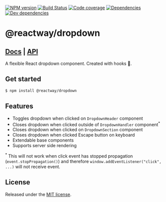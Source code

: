 [![NPM version](https://img.shields.io/npm/v/@reactway/dropdown.svg?logo=npm)](https://www.npmjs.com/package/@reactway/dropdown)
[![Build Status](https://img.shields.io/azure-devops/build/reactway/reactway/1/master.svg?logo=azuredevops)](https://dev.azure.com/reactway/ReactWay/_build?definitionId=1)
[![Code coverage](https://img.shields.io/azure-devops/coverage/reactway/reactway/1/master.svg)](https://dev.azure.com/reactway/ReactWay/_build?definitionId=1)
[![Dependencies](https://img.shields.io/david/reactway/dropdown.svg)](https://dev.azure.com/reactway/ReactWay/_build?definitionId=1)
[![Dev dependencies](https://img.shields.io/david/dev/reactway/dropdown.svg)](https://dev.azure.com/reactway/ReactWay/_build?definitionId=1)

# @reactway/dropdown

## [Docs](./docs/index.md) | [API](./docs/api/index.md)

A flexible React dropdown component. Created with hooks :tada:.

## Get started 
```sh
$ npm install @reactway/dropdown
```
## Features
- Toggles dropdown when clicked on `DropdownHeader` component
- Closes dropdown when clicked outside of `DropdownHandler` component<sup>*</sup>
- Closes dropdown when clicked on `DropdownSection` component
- Closes dropdown when clicked Escape button on keyboard
- Extendable base components
- Supports server side rendering

<sup>*</sup> This will not work when click event has stopped propagation (`event.stopPropagation()`) and therefore `window.addEventListener("click", ...)` will not receive event.

## License
Released under the [MIT license](LICENSE).
